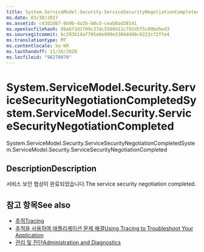 ```yaml
---
title: System.ServiceModel.Security.ServiceSecurityNegotiationCompleted
ms.date: 03/30/2017
ms.assetid: c43d2d67-8b9b-4a2b-b0cd-ceab8ad38141
ms.openlocfilehash: 89ab73d1f99c37dc5588411c792d5f5c89bd5ed3
ms.sourcegitcommit: bc293b14af795e0e999e3304dd40c0222cf2ffe4
ms.translationtype: MT
ms.contentlocale: ko-KR
ms.lasthandoff: 11/26/2020
ms.locfileid: "96270070"
---
```

# <a name="systemservicemodelsecurityservicesecuritynegotiationcompleted"></a><span data-ttu-id="ad419-102">System.ServiceModel.Security.ServiceSecurityNegotiationCompleted</span><span class="sxs-lookup"><span data-stu-id="ad419-102">System.ServiceModel.Security.ServiceSecurityNegotiationCompleted</span></span>

<span data-ttu-id="ad419-103">System.ServiceModel.Security.ServiceSecurityNegotiationCompleted</span><span class="sxs-lookup"><span data-stu-id="ad419-103">System.ServiceModel.Security.ServiceSecurityNegotiationCompleted</span></span>  
  
## <a name="description"></a><span data-ttu-id="ad419-104">Description</span><span class="sxs-lookup"><span data-stu-id="ad419-104">Description</span></span>  

 <span data-ttu-id="ad419-105">서비스 보안 협상이 완료되었습니다.</span><span class="sxs-lookup"><span data-stu-id="ad419-105">The service security negotiation completed.</span></span>  
  
## <a name="see-also"></a><span data-ttu-id="ad419-106">참고 항목</span><span class="sxs-lookup"><span data-stu-id="ad419-106">See also</span></span>

- [<span data-ttu-id="ad419-107">추적</span><span class="sxs-lookup"><span data-stu-id="ad419-107">Tracing</span></span>](index.md)
- [<span data-ttu-id="ad419-108">추적을 사용하여 애플리케이션 문제 해결</span><span class="sxs-lookup"><span data-stu-id="ad419-108">Using Tracing to Troubleshoot Your Application</span></span>](using-tracing-to-troubleshoot-your-application.md)
- [<span data-ttu-id="ad419-109">관리 및 진단</span><span class="sxs-lookup"><span data-stu-id="ad419-109">Administration and Diagnostics</span></span>](../index.md)
